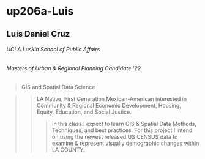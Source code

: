 # up206a-Luis
## Luis Daniel Cruz
###### UCLA Luskin School of Public Affairs
###### Masters of Urban & Regional Planning Candidate '22
>GIS and Spatial Data Science


>> LA Native, First Generation Mexican-American interested in Community & Regional Economic Development, Housing, Equity, Education, and Social Justice. 
>>> In this class I expect to learn GIS & Spatial Data Methods, Techniques, and best practices.
>>> For this project I intend on using the newest released US CENSUS data to examine & represent visually demographic changes within LA COUNTY.

